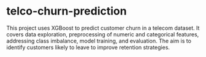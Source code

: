 # telco-churn-prediction
This project uses XGBoost to predict customer churn in a telecom dataset. It covers data exploration, preprocessing of numeric and categorical features, addressing class imbalance, model training, and evaluation. The aim is to identify customers likely to leave to improve retention strategies. 
